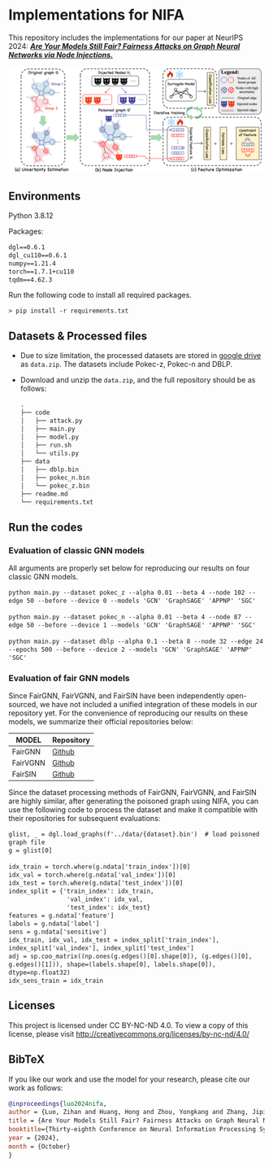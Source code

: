 # Implementations for NIFA

This repository includes the implementations for our paper at NeurIPS 2024: [***Are Your Models Still Fair? Fairness Attacks on Graph Neural Networks via Node Injections.***](https://arxiv.org/abs/2406.03052)

<img src="https://github.com/CGCL-codes/NIFA/blob/main/framework.png" alt="Framework of NIFA">

## Environments

Python 3.8.12

Packages:

```
dgl==0.6.1
dgl_cu110==0.6.1
numpy==1.21.4
torch==1.7.1+cu110
tqdm==4.62.3
```

Run the following code to install all required packages.

```
> pip install -r requirements.txt
```

## Datasets & Processed files

- Due to size limitation, the processed datasets are stored in  [google drive](https://drive.google.com/file/d/1WJYj8K3_H3GmJg-RZeRsJ8Z64gt3qCnq/view?usp=drive_link) as `data.zip`. The datasets include Pokec-z, Pokec-n and DBLP. 

- Download and unzip the `data.zip`, and the full repository should be as follows:

  ```
  .
  ├── code
  │   ├── attack.py
  │   ├── main.py
  │   ├── model.py
  │   ├── run.sh
  │   └── utils.py
  ├── data
  │   ├── dblp.bin
  │   ├── pokec_n.bin
  │   └── pokec_z.bin
  ├── readme.md
  └── requirements.txt
  ```

## Run the codes

### Evaluation of classic GNN models

All arguments are properly set below for reproducing our results on four classic GNN models. 

```
python main.py --dataset pokec_z --alpha 0.01 --beta 4 --node 102 --edge 50 --before --device 0 --models 'GCN' 'GraphSAGE' 'APPNP' 'SGC'

python main.py --dataset pokec_n --alpha 0.01 --beta 4 --node 87 --edge 50 --before --device 1 --models 'GCN' 'GraphSAGE' 'APPNP' 'SGC'

python main.py --dataset dblp --alpha 0.1 --beta 8 --node 32 --edge 24 --epochs 500 --before --device 2 --models 'GCN' 'GraphSAGE' 'APPNP' 'SGC'
```

### Evaluation of fair GNN models

Since FairGNN, FairVGNN, and FairSIN have been independently open-sourced, we have not included a unified integration of these models in our repository yet. For the convenience of reproducing our results on these models, we summarize their official repositories below:

| MODEL      | Repository |
| ---------- | ---------- |
| FairGNN    | [Github](https://github.com/EnyanDai/FairGNN)     |
| FairVGNN   | [Github](https://github.com/yuwvandy/FairVGNN)    |
| FairSIN    | [Github](https://github.com/BUPT-GAMMA/FairSIN)   |

Since the dataset processing methods of FairGNN, FairVGNN, and FairSIN are highly similar, after generating the poisoned graph using NIFA, you can use the following code to process the dataset and make it compatible with their repositories for subsequent evaluations:

```
glist, _ = dgl.load_graphs(f'../data/{dataset}.bin')  # load poisoned graph file
g = glist[0]

idx_train = torch.where(g.ndata['train_index'])[0]
idx_val = torch.where(g.ndata['val_index'])[0]
idx_test = torch.where(g.ndata['test_index'])[0]
index_split = {'train_index': idx_train,
                'val_index': idx_val,
                'test_index': idx_test}
features = g.ndata['feature']
labels = g.ndata['label']
sens = g.ndata['sensitive'] 
idx_train, idx_val, idx_test = index_split['train_index'], index_split['val_index'], index_split['test_index']
adj = sp.coo_matrix((np.ones(g.edges()[0].shape[0]), (g.edges()[0], g.edges()[1])), shape=(labels.shape[0], labels.shape[0]), dtype=np.float32)
idx_sens_train = idx_train
```

## Licenses

This project is licensed under CC BY-NC-ND 4.0. To view a copy of this license, please visit http://creativecommons.org/licenses/by-nc-nd/4.0/

## BibTeX

If you like our work and use the model for your research, please cite our work as follows:

```bibtex
@inproceedings{luo2024nifa,
author = {Luo, Zihan and Huang, Hong and Zhou, Yongkang and Zhang, Jiping and Chen, Nuo and Jin, Hai},
title = {Are Your Models Still Fair? Fairness Attacks on Graph Neural Networks via Node Injections},
booktitle={Thirty-eighth Conference on Neural Information Processing Systems},
year = {2024},
month = {October}
}
``` 
